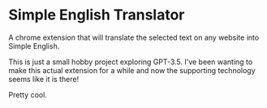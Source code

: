 # Simple English Translator
A chrome extension that will translate the selected text on any website into
Simple English.

This is just a small hobby project exploring GPT-3.5. I've been wanting
to make this actual extension for a while and now the supporting technology
seems like it is there!

Pretty cool.
